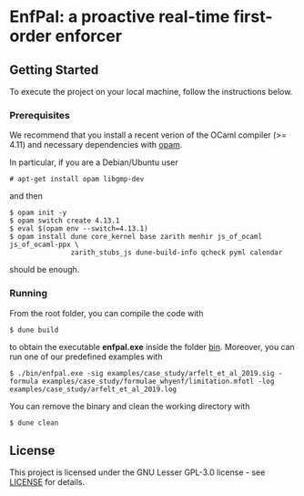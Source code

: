 # EnfPal: a proactive real-time first-order enforcer

## Getting Started

To execute the project on your local machine, follow the instructions below.

### Prerequisites

We recommend that you install a recent verion of the OCaml compiler (>= 4.11) and necessary dependencies with [opam](https://opam.ocaml.org/doc/Install.html).

In particular, if you are a Debian/Ubuntu user

```
# apt-get install opam libgmp-dev
```

and then

```
$ opam init -y
$ opam switch create 4.13.1
$ eval $(opam env --switch=4.13.1)
$ opam install dune core_kernel base zarith menhir js_of_ocaml js_of_ocaml-ppx \
               zarith_stubs_js dune-build-info qcheck pyml calendar
```

should be enough.

### Running

From the root folder, you can compile the code with

```
$ dune build
```

to obtain the executable **enfpal.exe** inside the folder [bin](bin/). Moreover, you can run one of our predefined examples with

```
$ ./bin/enfpal.exe -sig examples/case_study/arfelt_et_al_2019.sig -formula examples/case_study/formulae_whyenf/limitation.mfotl -log examples/case_study/arfelt_et_al_2019.log
```

You can remove the binary and clean the working directory with

```
$ dune clean
```

## License

This project is licensed under the GNU Lesser GPL-3.0 license - see [LICENSE](LICENSE) for details.
